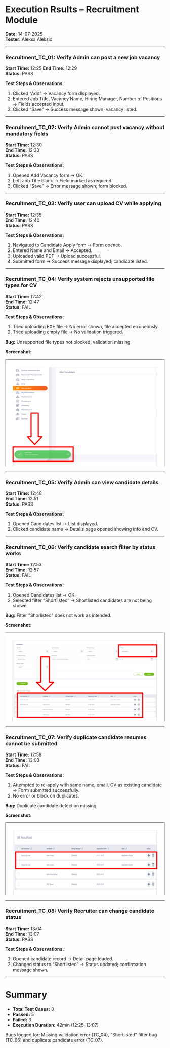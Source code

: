 # Execution Rsults – Recruitment Module  
**Date:** 14-07-2025  
**Tester:** Aleksa Aleksić  

---

### Recruitment_TC_01: Verify Admin can post a new job vacancy  
**Start Time:** 12:25 
**End Time:** 12:29  
**Status:** PASS  

**Test Steps & Observations:**  
1. Clicked “Add” → Vacancy form displayed.  
2. Entered Job Title, Vacancy Name, Hiring Manager, Number of Positions → Fields accepted input.  
3. Clicked “Save” → Success message shown; vacancy listed.

---

### Recruitment_TC_02: Verify Admin cannot post vacancy without mandatory fields  
**Start Time:** 12:30  
**End Time:** 12:33  
**Status:** PASS  

**Test Steps & Observations:**  
1. Opened Add Vacancy form → OK.  
2. Left Job Title blank → Field marked as required.  
3. Clicked “Save” → Error message shown; form blocked.

---

### Recruitment_TC_03: Verify user can upload CV while applying  
**Start Time:** 12:35  
**End Time:** 12:40  
**Status:** PASS  

**Test Steps & Observations:**  
1. Navigated to Candidate Apply form → Form opened.  
2. Entered Name and Email → Accepted.  
3. Uploaded valid PDF → Upload successful.  
4. Submitted form → Success message displayed; candidate listed.

---

### Recruitment_TC_04: Verify system rejects unsupported file types for CV  
**Start Time:** 12:42  
**End Time:** 12:47  
**Status:** FAIL  

**Test Steps & Observations:**  
1. Tried uploading EXE file → No error shown, file accepted erroneously.  
2. Tried uploading empty file → No validation triggered.  

**Bug:** Unsupported file types not blocked; validation missing.

**Screenshot:**

![Screenshot](/ExecutionResults/Screenshots/BUG-009.png) 

---

### Recruitment_TC_05: Verify Admin can view candidate details  
**Start Time:** 12:48  
**End Time:** 12:51  
**Status:** PASS  

**Test Steps & Observations:**  
1. Opened Candidates list → List displayed.  
2. Clicked candidate name → Details page opened showing info and CV.

---

### Recruitment_TC_06: Verify candidate search filter by status works  
**Start Time:** 12:53  
**End Time:** 12:57  
**Status:** FAIL  

**Test Steps & Observations:**  
1. Opened Candidates list → OK.  
2. Selected filter “Shortlisted” → Shortlisted candidates are not being shown.

**Bug:** Filter "Shorlisted" does not work as intended.

**Screenshot:**

![Screenshot](/ExecutionResults/Screenshots/BUG-010.png) 

---

### Recruitment_TC_07: Verify duplicate candidate resumes cannot be submitted  
**Start Time:** 12:58  
**End Time:** 13:03  
**Status:** FAIL  

**Test Steps & Observations:**  
1. Attempted to re-apply with same name, email, CV as existing candidate → Form submitted successfully.  
2. No error or block on duplicates.  

**Bug:** Duplicate candidate detection missing.

**Screenshot:**

![Screenshot](/ExecutionResults/Screenshots/BUG-011.png) 

---

### Recruitment_TC_08: Verify Recruiter can change candidate status  
**Start Time:** 13:04  
**End Time:** 13:07  
**Status:** PASS  

**Test Steps & Observations:**  
1. Opened candidate record → Detail page loaded.  
2. Changed status to “Shortlisted” → Status updated; confirmation message shown.

---

# Summary
- **Total Test Cases:** 8  
- **Passed:** 5  
- **Failed:** 3  
- **Execution Duration:** 42min (12:25–13:07)

Bugs logged for: Missing validation error (TC_04), "Shortlisted" filter bug (TC_06) and duplicate candidate error (TC_07).